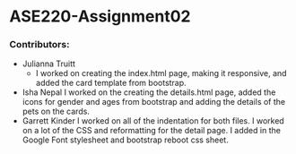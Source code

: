 # ASE220-Assignment02

### Contributors:
- Julianna Truitt 
    - I worked on creating the index.html page, making it responsive, and added the card template from bootstrap.
- Isha Nepal
    I worked on the creating the details.html page, added the icons for gender and ages from bootstrap and adding the details of the pets on the cards.
- Garrett Kinder
    I worked on all of the indentation for both files. I worked on a lot of the CSS and reformatting for the detail page. I added in the Google Font stylesheet and bootstrap reboot css sheet.
